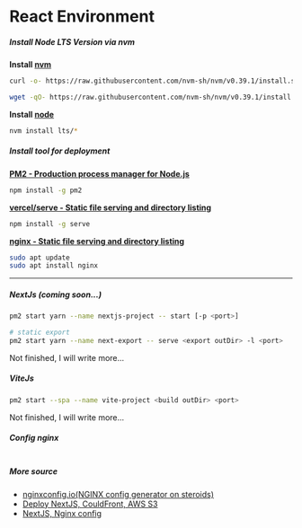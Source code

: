 # React Environment

##### Install Node LTS Version via nvm

**Install [nvm](https://github.com/nvm-sh/nvm)**

```bash
curl -o- https://raw.githubusercontent.com/nvm-sh/nvm/v0.39.1/install.sh | bash
```

```bash
wget -qO- https://raw.githubusercontent.com/nvm-sh/nvm/v0.39.1/install.sh | bash
```

**Install [node](https://nodejs.dev/)**

```bash
nvm install lts/*
``` 

##### Install tool for deployment
**[PM2 - Production process manager for Node.js](https://github.com/Unitech/pm2)**

```bash
npm install -g pm2
```

**[vercel/serve - Static file serving and directory listing](https://github.com/vercel/serve)**

```bash
npm install -g serve
```

**[nginx - Static file serving and directory listing](https://github.com/vercel/serve)**

```bash
sudo apt update
sudo apt install nginx
```
---

##### NextJs (coming soon...)

```bash
pm2 start yarn --name nextjs-project -- start [-p <port>]
```

```bash
# static export
pm2 start yarn --name next-export -- serve <export outDir> -l <port>
```
Not finished, I will write more...


##### ViteJs
```bash
pm2 start --spa --name vite-project <build outDir> <port>
```
Not finished, I will write more...

##### Config nginx
```nginx
```


##### More source
- [nginxconfig.io(NGINX config generator on steroids)](https://github.com/digitalocean/nginxconfig.io)
- [Deploy NextJS, CouldFront, AWS S3]()
- [NextJS, Nginx config](https://gist.github.com/ZaHuPro/2ecdb934a7362e979e3aa5a92b181153)
